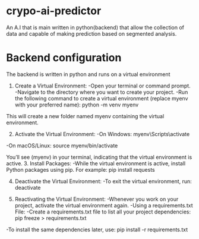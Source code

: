 # crypo-ai-predictor
An A.I that is main written in python(backend) that allow the collection of data and capable of making prediction based on segmented analysis.


# Backend configuration
The backend is written in python and runs on a virtual environment
1. Create a Virtual Environment:
-Open your terminal or command prompt.
-Navigate to the directory where you want to create your project.
-Run the following command to create a virtual environment (replace myenv with your preferred name):
    python -m venv myenv

This will create a new folder named myenv containing the virtual environment.

2. Activate the Virtual Environment:
-On Windows:
    myenv\Scripts\activate

-On macOS/Linux:
    source myenv/bin/activate

You’ll see (myenv) in your terminal, indicating that the virtual environment is active.
3. Install Packages:
-While the virtual environment is active, install Python packages using pip. For example:
    pip install requests

4. Deactivate the Virtual Environment:
-To exit the virtual environment, run:
    deactivate

5. Reactivating the Virtual Environment:
-Whenever you work on your project, activate the virtual environment again.
-Using a requirements.txt File:
-Create a requirements.txt file to list all your project dependencies:
    pip freeze > requirements.txt

-To install the same dependencies later, use:
    pip install -r requirements.txt